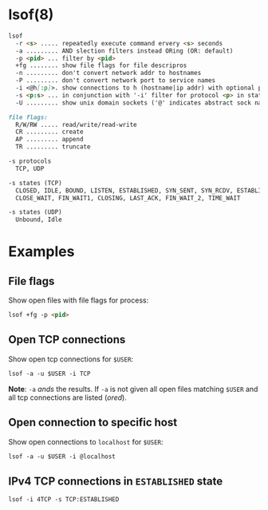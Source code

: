 # lsof(8)

```markdown
lsof
  -r <s> ..... repeatedly execute command ervery <s> seconds
  -a ......... AND slection filters instead ORing (OR: default)
  -p <pid> ... filter by <pid>
  +fg ........ show file flags for file descripros
  -n ......... don't convert network addr to hostnames
  -P ......... don't convert network port to service names
  -i <@h[:p]>. show connections to h (hostname|ip addr) with optional port p
  -s <p:s> ... in conjunction with '-i' filter for protocol <p> in state <s>
  -U ......... show unix domain sockets ('@' indicates abstract sock name, see unix(7))
```

```markdown
file flags:
  R/W/RW ..... read/write/read-write
  CR ......... create
  AP ......... append
  TR ......... truncate
```

```markdown
-s protocols
  TCP, UDP

-s states (TCP)
  CLOSED, IDLE, BOUND, LISTEN, ESTABLISHED, SYN_SENT, SYN_RCDV, ESTABLISHED,
  CLOSE_WAIT, FIN_WAIT1, CLOSING, LAST_ACK, FIN_WAIT_2, TIME_WAIT

-s states (UDP)
  Unbound, Idle
```

# Examples

## File flags
Show open files with file flags for process:
```markdown
lsof +fg -p <pid>
```

## Open TCP connections
Show open tcp connections for `$USER`:
```markdown
lsof -a -u $USER -i TCP
```
**Note**: `-a` _ands_ the results. If `-a` is not given all open files matching
`$USER` and all tcp connections are listed (_ored_).

## Open connection to specific host
Show open connections to `localhost` for `$USER`:
```markdown
lsof -a -u $USER -i @localhost
```

## IPv4 TCP connections in `ESTABLISHED` state
```markdown
lsof -i 4TCP -s TCP:ESTABLISHED
```
